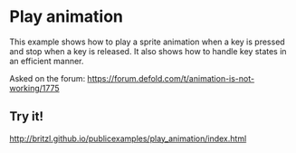 # Play animation
This example shows how to play a sprite animation when a key is pressed and stop when a key is released. It also shows how to handle key states in an efficient manner.

Asked on the forum: https://forum.defold.com/t/animation-is-not-working/1775

## Try it!
http://britzl.github.io/publicexamples/play_animation/index.html
